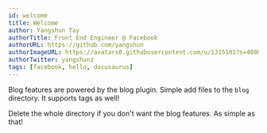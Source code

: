 ```yaml
---
id: welcome
title: Welcome
author: Yangshun Tay
authorTitle: Front End Engineer @ Facebook
authorURL: https://github.com/yangshun
authorImageURL: https://avatars0.githubusercontent.com/u/1315101?s=400&v=4
authorTwitter: yangshunz
tags: [facebook, hello, docusaurus]
---
```


Blog features are powered by the blog plugin. Simple add files to the `blog`
directory. It supports tags as well!

Delete the whole directory if you don't want the blog features. As simple as
that!
